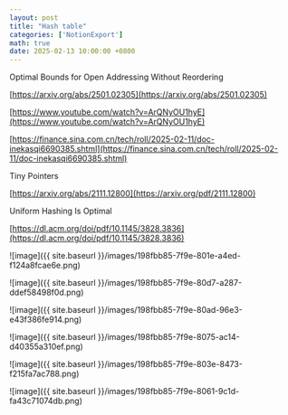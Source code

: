 ```yaml
---
layout: post
title: "Hash table"
categories: ['NotionExport']
math: true
date: 2025-02-13 10:00:00 +0800
---
```


Optimal Bounds for Open Addressing Without Reordering

[https://arxiv.org/abs/2501.02305](https://arxiv.org/abs/2501.02305)

[https://www.youtube.com/watch?v=ArQNyOU1hyE](https://www.youtube.com/watch?v=ArQNyOU1hyE)

[https://finance.sina.com.cn/tech/roll/2025-02-11/doc-inekasqi6690385.shtml](https://finance.sina.com.cn/tech/roll/2025-02-11/doc-inekasqi6690385.shtml)

Tiny Pointers

[https://arxiv.org/abs/2111.12800](https://arxiv.org/pdf/2111.12800)

Uniform Hashing Is Optimal

[https://dl.acm.org/doi/pdf/10.1145/3828.3836](https://dl.acm.org/doi/pdf/10.1145/3828.3836)

![image]({{ site.baseurl }}/images/198fbb85-7f9e-801e-a4ed-f124a8fcae6e.png)

![image]({{ site.baseurl }}/images/198fbb85-7f9e-80d7-a287-ddef58498f0d.png)

![image]({{ site.baseurl }}/images/198fbb85-7f9e-80ad-96e3-e43f386fe914.png)

![image]({{ site.baseurl }}/images/198fbb85-7f9e-8075-ac14-d40355a310ef.png)

![image]({{ site.baseurl }}/images/198fbb85-7f9e-803e-8473-f215fa7ac788.png)

![image]({{ site.baseurl }}/images/198fbb85-7f9e-8061-9c1d-fa43c71074db.png)
